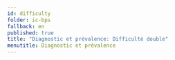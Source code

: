 ```yaml
---
id: difficulty
folder: ic-bps
fallback: en
published: true
title: "Diagnostic et prévalence: Difficulté double"
menutitle: Diagnostic et prévalence
---
```

